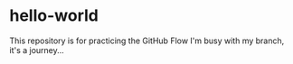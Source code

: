 # hello-world
This repository is for practicing the GitHub Flow
I'm busy with my branch, it's a journey...
